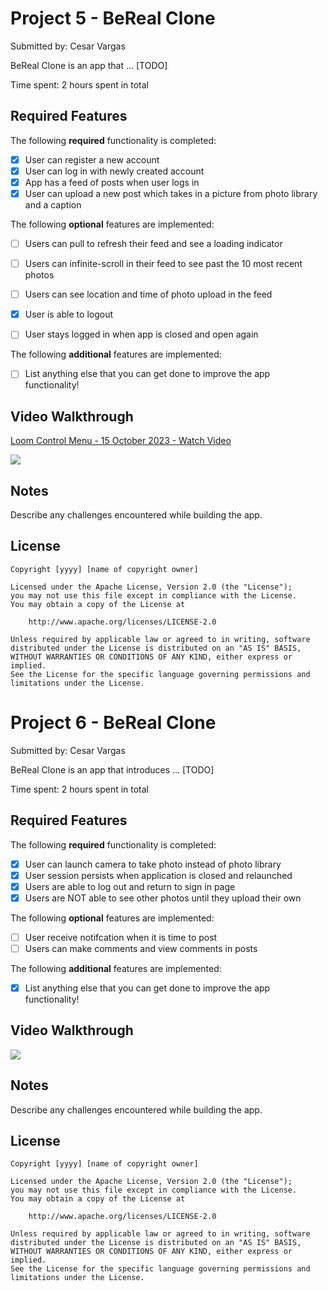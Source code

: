 # Project 5 - BeReal Clone

Submitted by: Cesar Vargas

BeReal Clone is an app that ... [TODO] 

Time spent: 2 hours spent in total

## Required Features

The following **required** functionality is completed:

- [x] User can register a new account
- [x] User can log in with newly created account
- [x] App has a feed of posts when user logs in
- [x] User can upload a new post which takes in a picture from photo library and a caption	
 
The following **optional** features are implemented:

- [ ] Users can pull to refresh their feed and see a loading indicator
- [ ] Users can infinite-scroll in their feed to see past the 10 most recent photos
- [ ] Users can see location and time of photo upload in the feed	
- [x] User is able to logout
- [ ] User stays logged in when app is closed and open again	


The following **additional** features are implemented:

- [ ] List anything else that you can get done to improve the app functionality!

## Video Walkthrough

<div>
    <a href="https://www.loom.com/share/a0229f6f3de24343bec1bc629a443184">
      <p>Loom Control Menu - 15 October 2023 - Watch Video</p>
    </a>
    <a href="https://www.loom.com/share/a0229f6f3de24343bec1bc629a443184">
      <img style="max-width:300px;" src="https://cdn.loom.com/sessions/thumbnails/a0229f6f3de24343bec1bc629a443184-with-play.gif">
    </a>
  </div>

## Notes

Describe any challenges encountered while building the app.

## License

    Copyright [yyyy] [name of copyright owner]

    Licensed under the Apache License, Version 2.0 (the "License");
    you may not use this file except in compliance with the License.
    You may obtain a copy of the License at

        http://www.apache.org/licenses/LICENSE-2.0

    Unless required by applicable law or agreed to in writing, software
    distributed under the License is distributed on an "AS IS" BASIS,
    WITHOUT WARRANTIES OR CONDITIONS OF ANY KIND, either express or implied.
    See the License for the specific language governing permissions and
    limitations under the License.


# Project 6 - BeReal Clone

Submitted by: Cesar Vargas

BeReal Clone is an app that introduces ... [TODO] 

Time spent: 2 hours spent in total

## Required Features

The following **required** functionality is completed:

- [X] User can launch camera to take photo instead of photo library
- [X] User session persists when application is closed and relaunched
- [X] Users are able to log out and return to sign in page
- [X] Users are NOT able to see other photos until they upload their own	
 
The following **optional** features are implemented:

- [ ] User receive notifcation when it is time to post
- [ ] Users can make comments and view comments in posts	

The following **additional** features are implemented:

- [X] List anything else that you can get done to improve the app functionality!

## Video Walkthrough

<div>
    <a href="https://www.loom.com/share/f69277808e7a46a2808f037a763353dc">
    </a>
    <a href="https://www.loom.com/share/f69277808e7a46a2808f037a763353dc">
      <img style="max-width:300px;" src="https://cdn.loom.com/sessions/thumbnails/f69277808e7a46a2808f037a763353dc-with-play.gif">
    </a>
  </div>

## Notes

Describe any challenges encountered while building the app.

## License

    Copyright [yyyy] [name of copyright owner]

    Licensed under the Apache License, Version 2.0 (the "License");
    you may not use this file except in compliance with the License.
    You may obtain a copy of the License at

        http://www.apache.org/licenses/LICENSE-2.0

    Unless required by applicable law or agreed to in writing, software
    distributed under the License is distributed on an "AS IS" BASIS,
    WITHOUT WARRANTIES OR CONDITIONS OF ANY KIND, either express or implied.
    See the License for the specific language governing permissions and
    limitations under the License.
